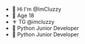 - 👋 Hi I'm @ImCluzzy
- 👀 Age 18
- ⚜️ TG @imcluzzy
- 📖 Python Junior Developer
- 💬 Python Junior Developer
